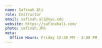 ```yaml
---
name: Safinah Ali
role: Instructor
email: safinah.ali@nyu.edu
website: https://safinahali.com/
photo: safinah.JPG
meta:
  Office Hours: Friday 12:30 PM - 2:00 PM
---
```


<!-- [Schedule an appointment](#){: .btn .btn-outline } -->
